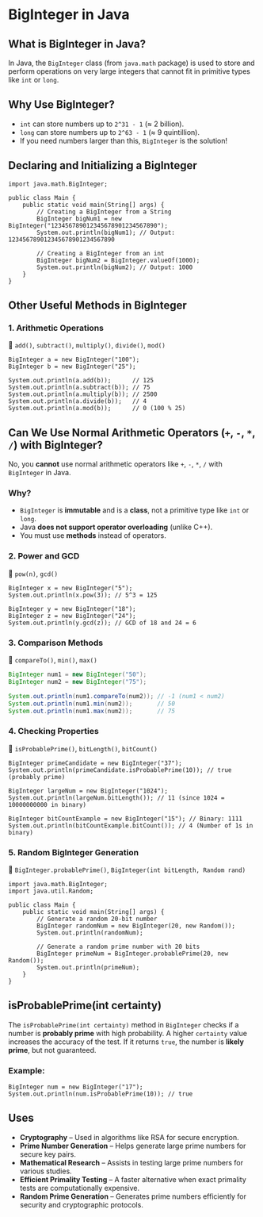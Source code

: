 # BigInteger in Java

## What is BigInteger in Java?
In Java, the `BigInteger` class (from `java.math` package) is used to store and perform operations on very large integers that cannot fit in primitive types like `int` or `long`.

## Why Use BigInteger?
- `int` can store numbers up to `2^31 - 1` (≈ 2 billion).
- `long` can store numbers up to `2^63 - 1` (≈ 9 quintillion).
- If you need numbers larger than this, `BigInteger` is the solution!

## Declaring and Initializing a BigInteger
```
import java.math.BigInteger;

public class Main {
    public static void main(String[] args) {
        // Creating a BigInteger from a String
        BigInteger bigNum1 = new BigInteger("123456789012345678901234567890");
        System.out.println(bigNum1); // Output: 123456789012345678901234567890

        // Creating a BigInteger from an int
        BigInteger bigNum2 = BigInteger.valueOf(1000);
        System.out.println(bigNum2); // Output: 1000
    }
}
```

## Other Useful Methods in BigInteger

### 1. Arithmetic Operations
🔹 `add()`, `subtract()`, `multiply()`, `divide()`, `mod()`
```
BigInteger a = new BigInteger("100");
BigInteger b = new BigInteger("25");

System.out.println(a.add(b));      // 125
System.out.println(a.subtract(b)); // 75
System.out.println(a.multiply(b)); // 2500
System.out.println(a.divide(b));   // 4
System.out.println(a.mod(b));      // 0 (100 % 25)
```

## **Can We Use Normal Arithmetic Operators (`+`, `-`, `*`, `/`) with BigInteger?**
No, you **cannot** use normal arithmetic operators like `+`, `-`, `*`, `/` with `BigInteger` in Java.

### **Why?**
- `BigInteger` is **immutable** and is a **class**, not a primitive type like `int` or `long`.
- Java **does not support operator overloading** (unlike C++).
- You must use **methods** instead of operators.

### 2. Power and GCD
🔹 `pow(n)`, `gcd()`
```
BigInteger x = new BigInteger("5");
System.out.println(x.pow(3)); // 5^3 = 125

BigInteger y = new BigInteger("18");
BigInteger z = new BigInteger("24");
System.out.println(y.gcd(z)); // GCD of 18 and 24 = 6
```

### 3. Comparison Methods
🔹 `compareTo()`, `min()`, `max()`
```java
BigInteger num1 = new BigInteger("50");
BigInteger num2 = new BigInteger("75");

System.out.println(num1.compareTo(num2)); // -1 (num1 < num2)
System.out.println(num1.min(num2));       // 50
System.out.println(num1.max(num2));       // 75
```

### 4. Checking Properties
🔹 `isProbablePrime()`, `bitLength()`, `bitCount()`
```
BigInteger primeCandidate = new BigInteger("37");
System.out.println(primeCandidate.isProbablePrime(10)); // true (probably prime)

BigInteger largeNum = new BigInteger("1024");
System.out.println(largeNum.bitLength()); // 11 (since 1024 = 10000000000 in binary)

BigInteger bitCountExample = new BigInteger("15"); // Binary: 1111
System.out.println(bitCountExample.bitCount()); // 4 (Number of 1s in binary)
```

### 5. Random BigInteger Generation
🔹 `BigInteger.probablePrime()`, `BigInteger(int bitLength, Random rand)`
```
import java.math.BigInteger;
import java.util.Random;

public class Main {
    public static void main(String[] args) {
        // Generate a random 20-bit number
        BigInteger randomNum = new BigInteger(20, new Random());
        System.out.println(randomNum);

        // Generate a random prime number with 20 bits
        BigInteger primeNum = BigInteger.probablePrime(20, new Random());
        System.out.println(primeNum);
    }
}
```
## isProbablePrime(int certainty)

The `isProbablePrime(int certainty)` method in `BigInteger` checks if a number is **probably prime** with high probability. A higher `certainty` value increases the accuracy of the test. If it returns `true`, the number is **likely prime**, but not guaranteed.

### Example:
```
BigInteger num = new BigInteger("17");
System.out.println(num.isProbablePrime(10)); // true
```

## Uses

- **Cryptography** – Used in algorithms like RSA for secure encryption.  
- **Prime Number Generation** – Helps generate large prime numbers for secure key pairs.  
- **Mathematical Research** – Assists in testing large prime numbers for various studies.  
- **Efficient Primality Testing** – A faster alternative when exact primality tests are computationally expensive.  
- **Random Prime Generation** – Generates prime numbers efficiently for security and cryptographic protocols.  
